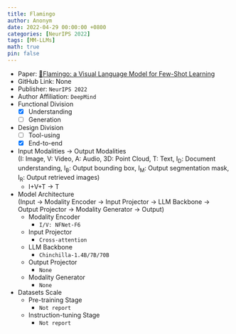 ```yaml
---
title: Flamingo
author: Anonym
date: 2022-04-29 00:00:00 +0800
categories: [NeurIPS 2022]
tags: [MM-LLMs]
math: true
pin: false
---
```


- Paper: [🦩Flamingo: a Visual Language Model for Few-Shot Learning](https://arxiv.org/abs/2204.14198)
- GitHub Link: None
- Publisher: `NeurIPS 2022`
- Author Affiliation: `DeepMind`
- Functional Division
  + [x] Understanding
  + [ ] Generation
- Design Division
  + [ ] Tool-using
  + [x] End-to-end
- Input Modalities $\rightarrow$ Output Modalities <br />(I: Image, V: Video, A: Audio, 3D: Point Cloud, T: Text, I<sub>D</sub>: Document understanding, I<sub>B</sub>: Output bounding box, I<sub>M</sub>: Output segmentation mask, I<sub>R</sub>: Output retrieved images)
  + I+V+T $\rightarrow$ T
- Model Architecture <br />(Input $\rightarrow$ Modality Encoder $\rightarrow$ Input Projector $\rightarrow$ LLM Backbone $\rightarrow$ Output Projector $\rightarrow$ Modality Generator $\rightarrow$ Output)
  + Modality Encoder
    * `I/V: NFNet-F6`
  + Input Projector
    * `Cross-attention`
  + LLM Backbone
    * `Chinchilla-1.4B/7B/70B`
  + Output Projector
    * `None`
  + Modality Generator
    * `None`
- Datasets Scale
  + Pre-training Stage
    * `Not report`
  + Instruction-tuning Stage
    * `Not report`
